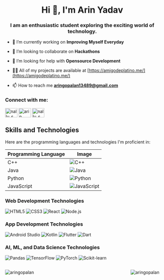 <h1 align="center">Hi 👋, I'm Arin Yadav</h1>
<h3 align="center">I am an enthusiastic student exploring the exciting world of technology.</h3>

- 🔭 I’m currently working on **Improving Myself Everyday**

- 👯 I’m looking to collaborate on **Hackathons**

- 🤝 I’m looking for help with **Opensource Development**

- 👨‍💻 All of my projects are available at [https://amigodeplatino.me/](https://amigodeplatino.me/)

- 📫 How to reach me **aringopalan13489@gmail.com**

<h3 align="left">Connect with me:</h3>
<p align="left">
<a href="https://twitter.com/nallu_swami" target="blank"><img align="center" src="https://raw.githubusercontent.com/rahuldkjain/github-profile-readme-generator/master/src/images/icons/Social/twitter.svg" alt="nallu_swami" height="30" width="40" /></a>
<a href="https://linkedin.com/in/arin gopalan" target="blank"><img align="center" src="https://raw.githubusercontent.com/rahuldkjain/github-profile-readme-generator/master/src/images/icons/Social/linked-in-alt.svg" alt="arin gopalan" height="30" width="40" /></a>
<a href="https://instagram.com/nallu_swami" target="blank"><img align="center" src="https://raw.githubusercontent.com/rahuldkjain/github-profile-readme-generator/master/src/images/icons/Social/instagram.svg" alt="nallu_swami" height="30" width="40" /></a>
</p>



## Skills and Technologies
Here are the programming languages and technologies I'm proficient in:

| Programming Language | Image |
| --- | --- |
| C++ | ![C++](https://img.shields.io/badge/-C++-00599C?style=flat&logo=c%2B%2B&logoColor=white) |
| Java | ![Java](https://img.shields.io/badge/-Java-007396?style=flat&logo=java&logoColor=white) |
| Python | ![Python](https://img.shields.io/badge/-Python-3776AB?style=flat&logo=python&logoColor=white) |
| JavaScript | ![JavaScript](https://img.shields.io/badge/-JavaScript-F7DF1E?style=flat&logo=javascript&logoColor=black) |

### Web Development Technologies
![HTML5](https://img.shields.io/badge/-HTML5-E34F26?style=flat&logo=HTML5&logoColor=white)
![CSS3](https://img.shields.io/badge/-CSS3-1572B6?style=flat&logo=CSS3&logoColor=white)
![React](https://img.shields.io/badge/-React-61DAFB?style=flat&logo=react&logoColor=black)
![Node.js](https://img.shields.io/badge/-Node.js-339933?style=flat&logo=node.js&logoColor=white)

### App Development Technologies
![Android Studio](https://img.shields.io/badge/-Android%20Studio-3DDC84?style=flat&logo=android-studio&logoColor=white)
![Kotlin](https://img.shields.io/badge/-Kotlin-0095D5?style=flat&logo=kotlin&logoColor=white)
![Flutter](https://img.shields.io/badge/-Flutter-02569B?style=flat&logo=flutter&logoColor=white)
![Dart](https://img.shields.io/badge/-Dart-0175C2?style=flat&logo=dart&logoColor=white)

### AI, ML, and Data Science Technologies
![Pandas](https://img.shields.io/badge/-Pandas-150458?style=flat&logo=pandas&logoColor=white)
![TensorFlow](https://img.shields.io/badge/-TensorFlow-FF6F00?style=flat&logo=tensorflow&logoColor=white)
![PyTorch](https://img.shields.io/badge/-PyTorch-EE4C2C?style=flat&logo=pytorch&logoColor=white)
![Scikit-learn](https://img.shields.io/badge/-Scikit--learn-F7931E?style=flat&logo=scikit-learn&logoColor=white)
##      
<p><img align="center" src="https://github-readme-stats.vercel.app/api/top-langs?username=aringopalan&show_icons=true&theme=tokyonight&locale=en&layout=compact" alt="aringopalan" /><img align="right" src="https://github-readme-streak-stats.herokuapp.com/?user=aringopalan&" alt="aringopalan" /></p>


